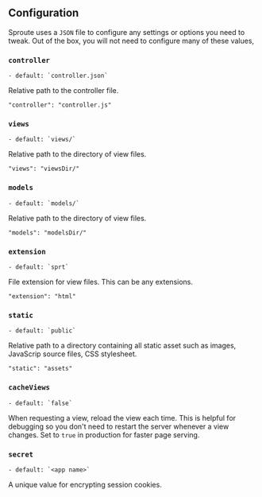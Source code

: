 ## Configuration

Sproute uses a `JSON` file to configure any settings or options you need to tweak. Out of the box, you will not need to configure many of these values,

### `controller`
	- default: `controller.json`
Relative path to the controller file.

~~~
"controller": "controller.js"
~~~

### `views`
	- default: `views/`
Relative path to the directory of view files.

~~~
"views": "viewsDir/"
~~~

### `models`
	- default: `models/`
Relative path to the directory of view files.

~~~
"models": "modelsDir/"
~~~

### `extension`
	- default: `sprt`
File extension for view files. This can be any extensions.

~~~
"extension": "html"
~~~

### `static`
	- default: `public`
Relative path to a directory containing all static asset such as images, JavaScrip source files, CSS stylesheet.

~~~
"static": "assets"
~~~

### `cacheViews`
	- default: `false`
When requesting a view, reload the view each time. This is helpful for debugging so you don't need to restart the server whenever a view changes. Set to `true` in production for faster page serving.

### `secret`
	- default: `<app name>`
A unique value for encrypting session cookies.